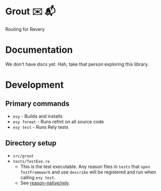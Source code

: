 # Grout ✉️ 📬

Routing for Revery

# Documentation

We don't have docs yet. Hah, take that person exploring this library.

# Development

## Primary commands

- `esy` - Builds and installs
- `esy format` - Runs refmt on all source code
- `esy test` - Runs Rely tests

## Directory setup

- `src/grout`
- `tests/TestExe.re`
  - This is the test executable. Any reason files in `tests` that `open TestFramework` and use `describe` will be registered and run when calling `esy test`.
  - See [reason-native/rely](https://reason-native.com/docs/rely/).
